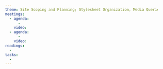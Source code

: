 ```yaml
---
theme: Site Scoping and Planning; Stylesheet Organization, Media Queries
meetings:
  - agenda:
      -
    video:
  - agenda:
      -
    video:
readings:
  -
tasks:
  -
---
```

